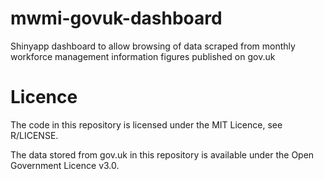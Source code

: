 # mwmi-govuk-dashboard
Shinyapp dashboard to allow browsing of data scraped from monthly workforce management information figures published on gov.uk

# Licence
The code in this repository is licensed under the MIT Licence, see R/LICENSE.

The data stored from gov.uk in this repository is available under the Open Government Licence v3.0.
